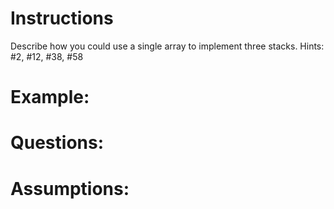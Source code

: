 # Instructions
Describe how you could use a single array to implement three stacks.
Hints: #2, #12, #38, #58

# Example: 


# Questions: 

# Assumptions: 